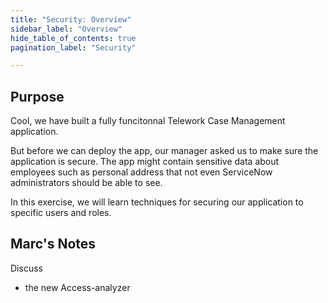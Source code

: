```yaml
---
title: "Security: Overview" 
sidebar_label: "Overview"
hide_table_of_contents: true
pagination_label: "Security" 

---
```

## Purpose

Cool, we have built a fully funcitonnal Telework Case Management application. 

But before we can deploy the app, our manager asked us to make sure the application is secure. The app might contain sensitive data about employees such as personal address that not even ServiceNow administrators should be able to see.

In this exercise, we will learn techniques for securing our application to specific users and roles.




## Marc's Notes 

Discuss 
 - the new Access-analyzer
 